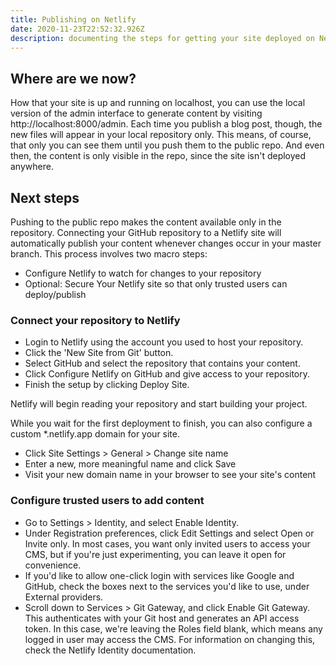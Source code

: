 ```yaml
---
title: Publishing on Netlify
date: 2020-11-23T22:52:32.926Z
description: documenting the steps for getting your site deployed on Netlify
---
```

## Where are we now?
How that your site is up and running on localhost, you can use the local version of the admin interface to generate content by visiting http://localhost:8000/admin. Each time you publish a blog post, though, the new files will appear in your local repository only. This means, of course, that only you can see them until you push them to the public repo. And even then, the content is only visible in the repo, since the site isn't deployed anywhere.

## Next steps
Pushing to the public repo makes the content available only in the repository. Connecting your GitHub repository to a Netlify site will automatically publish your content whenever changes occur in your master branch. This process involves two macro steps:
- Configure Netlify to watch for changes to your repository
- Optional: Secure Your Netlify site so that only trusted users can deploy/publish

### Connect your repository to Netlify
- Login to Netlify using the account you used to host your repository.
- Click the 'New Site from Git' button. 
- Select GitHub and select the repository that contains your content. 
- Click Configure Netlify on GitHub and give access to your repository. 
- Finish the setup by clicking Deploy Site. 

Netlify will begin reading your repository and start building your project.

While you wait for the first deployment to finish, you can also configure a custom *.netlify.app domain for your site.
- Click Site Settings > General > Change site name 
- Enter a new, more meaningful name and click Save
- Visit your new domain name in your browser to see your site's content

### Configure trusted users to add content
- Go to Settings > Identity, and select Enable Identity.
- Under Registration preferences, click Edit Settings and select Open or Invite only. In most cases, you want only invited users to access your CMS, but if you're just experimenting, you can leave it open for convenience.
- If you'd like to allow one-click login with services like Google and GitHub, check the boxes next to the services you'd like to use, under External providers.
- Scroll down to Services > Git Gateway, and click Enable Git Gateway. This authenticates with your Git host and generates an API access token. In this case, we're leaving the Roles field blank, which means any logged in user may access the CMS. For information on changing this, check the Netlify Identity documentation.



